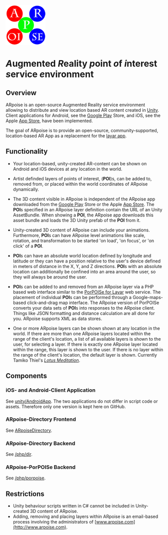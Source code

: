 ![ARpoise Logo](/images/arpoise_logo_rgb-128.png)
# *A*ugmented *R*eality *p*oint *o*f *i*nterest *s*ervice *e*nvironment

## Overview
ARpoise is an open-source Augmented Reality service environment allowing
to distribute and view location based AR content created in
[Unity](http://unity3d.com). Client applications for Android, 
see the 
[Google Play](http://play.google.com/store/apps/details?id=com.arpoise.ARpoise) Store,
and iOS, see the 
Apple [App Store](https://itunes.apple.com/de/app/arpoise/id1451460843),
have been implemented.

The goal of ARpoise is to provide an open-source, community-supported, location-based AR App as a replacement for the 
[layar app](https://www.layar.com/).

## Functionality
- Your location-based, unity-created AR-content can be shown on Android and iOS devices at any location in the world.

- Artist definded layers of points of interest, (**POI**)s, can be added to,
removed from, or placed within the world coordinates of ARpoise dynamically.

- The 3D content visible in ARpoise is independent of the ARpoise app downloaded from the
[Google Play](http://play.google.com/store/apps/details?id=com.arpoise.ARpoise) Store
or the
Apple [App Store](https://itunes.apple.com/de/app/arpoise/id1451460843).
The **POI**s specified in an ARpoise layer definition contain the URL of an
Unity AssetBundle.
When showing a **POI**, the ARpoise app downloads this asset bundle
and loads the 3D Unity prefab of the **POI** from it.

- Unity-created 3D content of ARpoise can include your animations. Furthermore, **POI**s can have
ARpoise level animations like scale, rotation, and transformation to be started
'on load', 'on focus', or 'on click' of a **POI**.

- **POI**s can have an absolute world location defined by longitude and latitude
or they can have a position relative to the user's device defined in meters of distance in the X, Y, and Z directions.
**POI**s with an absolute location can additionally be confined into an area around the user,
so they will always be around the user.

- **POI**s can be added to and removed from an ARpoise layer via a PHP based web interface similar to the
[PorPOISe for Layar](https://code.google.com/archive/p/porpoise/) web service.
The placement of individual **POI**s can be performed through a Google-maps-based click-and-drag map interface.
The ARpoise version of PorPOISe converts your data sets of **POI**s into responses to the ARpoise client.
Things like JSON formatting and distance calculation are all done for you. ARpoise supports XML as data stores.

- One or more ARpoise layers can be shown shown at any location in the world.
If there are more than one ARpoise layers located within the range of the client's location,
a list of all available layers is shown to the user, for selecting a layer.
If there is exactly one ARpoise layer located within the range, this layer is shown to the user.
If there is no layer within the range of the client's location, the default layer is shown.
Currently Tamiko Thiel's
[*Lotus Meditation*](http://www.tamikothiel.com/AR/lotus-meditation.html).
## Components
### iOS- and Android-Client Application
See [unity/AndroidApp](unity/AndroidApp/README.md).
The two applications do not differ in script code or assets. Therefore only one version is kept here on GitHub.
### ARpoise-Directory Frontend
See [ARpoiseDirectory](ArpoiseDirectory/README.md).
### ARpoise-Directory Backend
See [/php/dir](php/dir/README.md).
### ARpoise-PorPOISe Backend
See [/php/porpoise](php/porpoise/README.md).

## Restrictions
- Unity behaviour scripts written in C# cannot be included in Unity-created 3D content of ARpoise.
- Adding, removing and placing layers within ARpoise is an email-based process involving the administrators of
[www.arpoise.com](http://www.arpoise.com).
